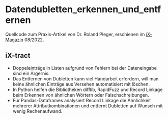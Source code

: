 # Datendubletten_erkennen_und_entfernen

Quellcode zum Praxis-Artikel von Dr. Roland Pleger, erschienen im [iX-Magazin](https://www.heise.de/select/ix/) 08/2022. 


## iX-tract

- Doppeleinträge in Listen aufgrund von Fehlern bei der Dateneingabe sind ein Ärgernis.
- Das Entfernen von Dubletten kann viel Handarbeit erfordern, will man keine ähnlichen Einträge aus Versehen automatisiert mit löschen.
- In Python helfen die Bibliotheken difflib, RapidFuzz und Record Linkage beim Erkennen von ähnlichen Wörtern oder Falschschreibungen.
- Für Pandas-Dataframes analysiert Record Linkage die Ähnlichkeit mehrerer Attributkombinationen und entfernt Dubletten auf Wunsch mit wenig Rechenaufwand.
